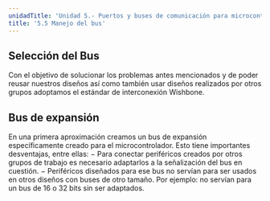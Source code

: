 ```yaml
---
unidadTitle: 'Unidad 5.- Puertos y buses de comunicación para microcontroladores'
title: '5.5 Manejo del bus'
---
```


## Selección del Bus
Con el objetivo de solucionar los problemas antes mencionados y de poder reusar nuestros diseños así como también usar diseños realizados por otros grupos adoptamos el estándar de interconexión Wishbone.

## Bus de expansión
En una primera aproximación creamos un bus de expansión específicamente creado para el microcontrolador. Esto tiene importantes desventajas, entre ellas:
− Para conectar periféricos creados por otros grupos de trabajo es necesario adaptarlos a la señalización del bus en cuestión.
− Periféricos diseñados para ese bus no servían para ser usados en otros diseños con buses de otro tamaño. Por ejemplo: no servían para un bus de 16 o 32 bits sin ser adaptados.